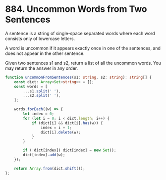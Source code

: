 # 884. Uncommon Words from Two Sentences

A sentence is a string of single-space separated words where each word consists only of lowercase letters.

A word is uncommon if it appears exactly once in one of the sentences, and does not appear in the other sentence.

Given two sentences s1 and s2, return a list of all the uncommon words. You may return the answer in any order.

```ts
function uncommonFromSentences(s1: string, s2: string): string[] {
    const dict: Array<Set<string>> = [];
    const words = [
        ...s1.split(' '),
        ...s2.split(' '),
    ];

    words.forEach((w) => {
        let index = 0;
        for (let i = 0; i < dict.length; i++) {
            if (dict[i] && dict[i].has(w)) {
                index = i + 1;
                dict[i].delete(w);
            }
        }

        if (!dict[index]) dict[index] = new Set();
        dict[index].add(w);
    });

    return Array.from(dict.shift());
};
```
